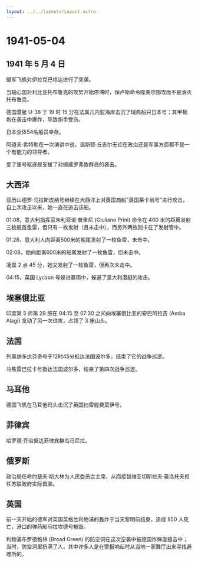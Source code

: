 ```yaml
---
layout: ../../layouts/Layout.astro
---
```


# 1941-05-04

## 1941 年 5 月 4 日

盟军飞机对伊拉克巴格达进行了突袭。

当轴心国对利比亚托布鲁克的攻势开始停滞时，保卢斯命令隆美尔围攻而不是消灭托布鲁克。

德国潜艇 U-38 于 19 时 15
分在法属几内亚海岸击沉了瑞典船只日本号；其甲板炮在袭击中爆炸，导致炮手受伤。

日本全体54名船员幸存。

阿道夫·希特勒在一次演讲中说，温斯顿·丘吉尔无论在政治还是军事方面都不是一个有能力的领导者。

爱丁堡号驱逐舰支援了对挪威罗弗敦群岛的袭击。

## 大西洋

亚历山德罗·马拉斯皮纳号继续在大西洋上对英国商船"英国莱卡翁号"进行攻击，自上次攻击以来，她一直在追击该船。

01:08，意大利指挥官朱利亚诺·普里尼 (Giuliano Prini) 命令在 400
米的距离发射三枚舰首鱼雷，但只有一枚发射（且未击中），而另外两枚则卡在了发射管中。

01:28，意大利人向距离500米的船尾发射了一枚鱼雷，未击中。

02:08，她向距离600米的船尾发射了一枚鱼雷，但未击中。

凌晨 2 点 45 分，她又发射了一枚鱼雷，但再次未击中。

04:15，英国 Lycaon 号躲进暴雨中，躲避了意大利潜艇的攻击。

## 埃塞俄比亚

印度第 5 师第 29 旅在 04:15 至 07:30 之间向埃塞俄比亚的安巴阿拉吉 (Amba
Alagi) 发动了另一次进攻，占领了 3 座山头。

## 法国

列奥纳多达芬奇号于12时45分抵达法国波尔多，结束了它的战争巡逻。

马焦雷巴拉卡号抵达法国波尔多，结束了第四次战争巡逻。

## 马耳他

德国飞机在马耳他码头击沉了英国扫雷舰费莫伊号。

## 菲律宾

哈罗德·乔治抵达菲律宾群岛马尼拉。

## 俄罗斯

政治局任命约瑟夫·斯大林为人民委员会主席，从而接替维亚切斯拉夫·莫洛托夫担任苏联政府实际首脑。

## 英国

前一天开始的德军对英国英格兰利物浦的轰炸于当天黎明前结束，造成 850
人死亡，港口的弹药船马拉坎德号被毁。

利物浦布罗德格林 (Broad Green)
的防空洞在这次空袭中被德国炸弹直接击中；当时，防空洞里挤满了人，其中许多人是在警报响起时从当地一家舞厅出来寻找避难所的。